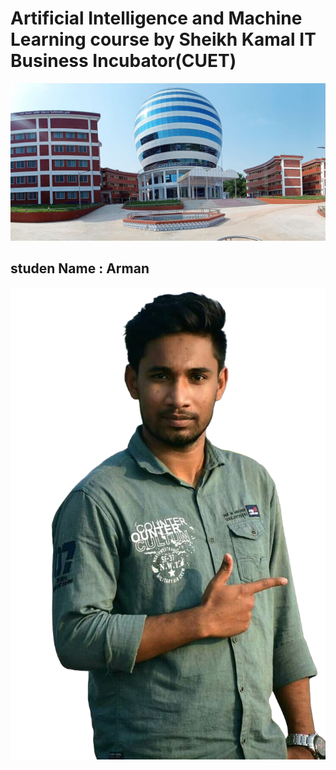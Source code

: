 # Artificial Intelligence and Machine Learning course by Sheikh Kamal IT Business Incubator(CUET)


<img src="Src/skitbi.jpg">

## studen Name : Arman

<img src="Src/file.png">

